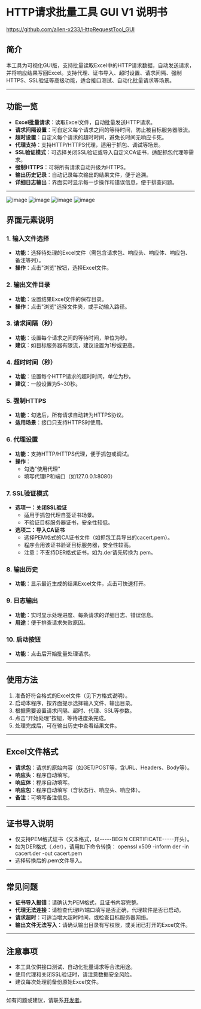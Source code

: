 # HTTP请求批量工具 GUI V1 说明书

https://github.com/allen-x233/HttpRequestTool_GUI

## 简介
本工具为可视化GUI版，支持批量读取Excel中的HTTP请求数据，自动发送请求，并将响应结果写回Excel。支持代理、证书导入、超时设置、请求间隔、强制HTTPS、SSL验证等高级功能，适合接口测试、自动化批量请求等场景。

---

## 功能一览
- **Excel批量请求**：读取Excel文件，自动批量发送HTTP请求。
- **请求间隔设置**：可自定义每个请求之间的等待时间，防止被目标服务器限流。
- **超时设置**：自定义每个请求的超时时间，避免长时间无响应卡死。
- **代理支持**：支持HTTP/HTTPS代理，适用于抓包、调试等场景。
- **SSL验证模式**：可选择关闭SSL验证或导入自定义CA证书，适配抓包代理等需求。
- **强制HTTPS**：可将所有请求自动升级为HTTPS。
- **输出历史记录**：自动记录每次输出的结果文件，便于追溯。
- **详细日志输出**：界面实时显示每一步操作和错误信息，便于排查问题。

---
![image](https://github.com/user-attachments/assets/6e978f74-6bd8-41fa-97eb-ed3322be9529)
![image](https://github.com/user-attachments/assets/746fa021-959a-4c2b-b450-a43f9597b715)
![image](https://github.com/user-attachments/assets/a5045f61-61aa-4902-b87a-97ca375bcef7)
![image](https://github.com/user-attachments/assets/771a282b-051f-44bf-8031-39116d6eea17)

## 界面元素说明

### 1. 输入文件选择
- **功能**：选择待处理的Excel文件（需包含请求包、响应头、响应体、响应包、备注等列）。
- **操作**：点击"浏览"按钮，选择Excel文件。

### 2. 输出文件目录
- **功能**：设置结果Excel文件的保存目录。
- **操作**：点击"浏览"选择文件夹，或手动输入路径。

### 3. 请求间隔（秒）
- **功能**：设置每个请求之间的等待时间，单位为秒。
- **建议**：如目标服务器有限流，建议设置为1秒或更高。

### 4. 超时时间（秒）
- **功能**：设置每个HTTP请求的超时时间，单位为秒。
- **建议**：一般设置为5~30秒。

### 5. 强制HTTPS
- **功能**：勾选后，所有请求自动转为HTTPS协议。
- **适用场景**：接口只支持HTTPS时使用。

### 6. 代理设置
- **功能**：支持HTTP/HTTPS代理，便于抓包或调试。
- **操作**：
  - 勾选"使用代理"
  - 填写代理IP和端口（如127.0.0.1:8080）

### 7. SSL验证模式
- **选项一：关闭SSL验证**
  - 适用于抓包代理自签证书场景。
  - 不验证目标服务器证书，安全性较低。
- **选项二：导入CA证书**
  - 选择PEM格式的CA证书文件（如抓包工具导出的cacert.pem）。
  - 程序会用该证书验证目标服务器，安全性较高。
  - 注意：不支持DER格式证书，如为.der请先转换为.pem。

### 8. 输出历史
- **功能**：显示最近生成的结果Excel文件，点击可快速打开。

### 9. 日志输出
- **功能**：实时显示处理进度、每条请求的详细日志、错误信息。
- **用途**：便于排查请求失败原因。

### 10. 启动按钮
- **功能**：点击后开始批量处理请求。

---

## 使用方法
1. 准备好符合格式的Excel文件（见下方格式说明）。
2. 启动本程序，按界面提示选择输入文件、输出目录。
3. 根据需要设置请求间隔、超时、代理、SSL等参数。
4. 点击"开始处理"按钮，等待进度条完成。
5. 处理完成后，可在输出历史中查看结果文件。

---

## Excel文件格式
- **请求包**：请求的原始内容（如GET/POST等，含URL、Headers、Body等）。
- **响应头**：程序自动填写。
- **响应体**：程序自动填写。
- **响应包**：程序自动填写（含状态行、响应头、响应体）。
- **备注**：可填写备注信息。

---

## 证书导入说明
- 仅支持PEM格式证书（文本格式，以-----BEGIN CERTIFICATE-----开头）。
- 如为DER格式（.der），请用如下命令转换：
  openssl x509 -inform der -in cacert.der -out cacert.pem
- 选择转换后的.pem文件导入。

---

## 常见问题
- **证书导入报错**：请确认为PEM格式，且证书内容完整。
- **代理无法连接**：请检查代理IP/端口填写是否正确，代理软件是否已启动。
- **请求超时**：可适当增大超时时间，或检查目标服务器网络。
- **输出文件无法写入**：请确认输出目录有写权限，或关闭已打开的Excel文件。

---

## 注意事项
- 本工具仅供接口测试、自动化批量请求等合法用途。
- 使用代理和关闭SSL验证时，请注意数据安全风险。
- 建议每次处理前备份原始Excel文件。

---

如有问题或建议，请联系[开发者](https://github.com/allen-x233/HttpRequestTool_GUI)。
